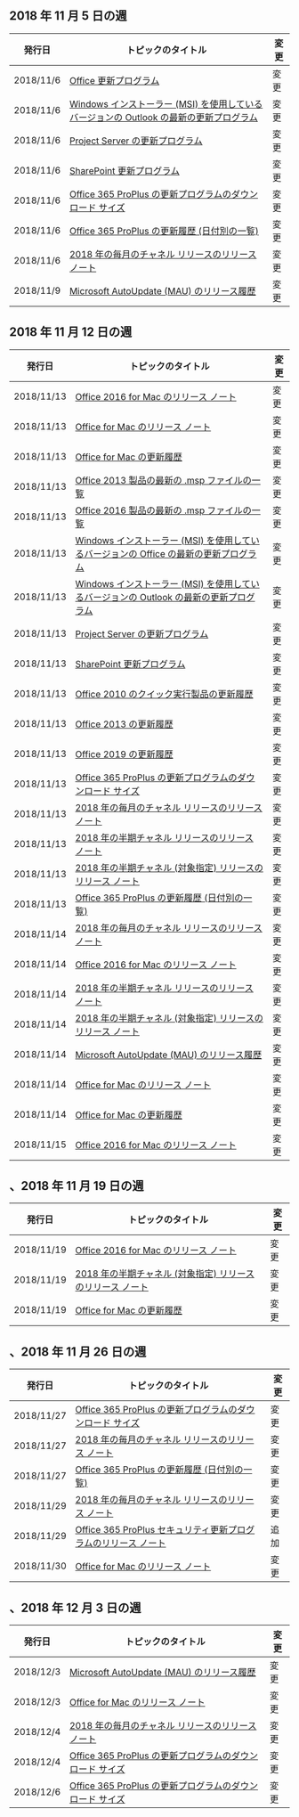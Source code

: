 <!-- This file is generated automatically each week. Changes made to this file will be overwritten.-->




## <a name="week-of-november-05-2018"></a>2018 年 11 月 5 日の週


| 発行日 |トピックのタイトル | 変更 |
|------|------------|--------|
| 2018/11/6 | [Office 更新プログラム](/OfficeUpdates/index) | 変更 |
| 2018/11/6 | [Windows インストーラー (MSI) を使用しているバージョンの Outlook の最新の更新プログラム](/OfficeUpdates/outlook-updates-msi) | 変更 |
| 2018/11/6 | [Project Server の更新プログラム](/OfficeUpdates/project-server-updates) | 変更 |
| 2018/11/6 | [SharePoint 更新プログラム](/OfficeUpdates/sharepoint-updates) | 変更 |
| 2018/11/6 | [Office 365 ProPlus の更新プログラムのダウンロード サイズ](/OfficeUpdates/download-sizes-office365-proplus-updates) | 変更 |
| 2018/11/6 | [Office 365 ProPlus の更新履歴 (日付別の一覧)](/OfficeUpdates/update-history-office365-proplus-by-date) | 変更 |
| 2018/11/6 | [2018 年の毎月のチャネル リリースのリリース ノート](/OfficeUpdates/monthly-channel-2018) | 変更 |
| 2018/11/9 | [Microsoft AutoUpdate (MAU) のリリース履歴](/OfficeUpdates/release-history-microsoft-autoupdate) | 変更 |


## <a name="week-of-november-12-2018"></a>2018 年 11 月 12 日の週


| 発行日 |トピックのタイトル | 変更 |
|------|------------|--------|
| 2018/11/13 | [Office 2016 for Mac のリリース ノート](/OfficeUpdates/release-notes-office-2016-mac) | 変更 |
| 2018/11/13 | [Office for Mac のリリース ノート](/OfficeUpdates/release-notes-office-for-mac) | 変更 |
| 2018/11/13 | [Office for Mac の更新履歴](/OfficeUpdates/update-history-office-for-mac) | 変更 |
| 2018/11/13 | [Office 2013 製品の最新の .msp ファイルの一覧](/OfficeUpdates/msp-files-office-2013) | 変更 |
| 2018/11/13 | [Office 2016 製品の最新の .msp ファイルの一覧](/OfficeUpdates/msp-files-office-2016) | 変更 |
| 2018/11/13 | [Windows インストーラー (MSI) を使用しているバージョンの Office の最新の更新プログラム](/OfficeUpdates/office-updates-msi) | 変更 |
| 2018/11/13 | [Windows インストーラー (MSI) を使用しているバージョンの Outlook の最新の更新プログラム](/OfficeUpdates/outlook-updates-msi) | 変更 |
| 2018/11/13 | [Project Server の更新プログラム](/OfficeUpdates/project-server-updates) | 変更 |
| 2018/11/13 | [SharePoint 更新プログラム](/OfficeUpdates/sharepoint-updates) | 変更 |
| 2018/11/13 | [Office 2010 のクイック実行製品の更新履歴](/OfficeUpdates/update-history-office-2010-click-to-run) | 変更 |
| 2018/11/13 | [Office 2013 の更新履歴](/OfficeUpdates/update-history-office-2013) | 変更 |
| 2018/11/13 | [Office 2019 の更新履歴](/OfficeUpdates/update-history-office-2019) | 変更 |
| 2018/11/13 | [Office 365 ProPlus の更新プログラムのダウンロード サイズ](/OfficeUpdates/download-sizes-office365-proplus-updates) | 変更 |
| 2018/11/13 | [2018 年の毎月のチャネル リリースのリリース ノート](/OfficeUpdates/monthly-channel-2018) | 変更 |
| 2018/11/13 | [2018 年の半期チャネル リリースのリリース ノート](/OfficeUpdates/semi-annual-channel-2018) | 変更 |
| 2018/11/13 | [2018 年の半期チャネル (対象指定) リリースのリリース ノート](/OfficeUpdates/semi-annual-channel-targeted-2018) | 変更 |
| 2018/11/13 | [Office 365 ProPlus の更新履歴 (日付別の一覧)](/OfficeUpdates/update-history-office365-proplus-by-date) | 変更 |
| 2018/11/14 | [2018 年の毎月のチャネル リリースのリリース ノート](/OfficeUpdates/monthly-channel-2018) | 変更 |
| 2018/11/14 | [Office 2016 for Mac のリリース ノート](/OfficeUpdates/release-notes-office-2016-mac) | 変更 |
| 2018/11/14 | [2018 年の半期チャネル リリースのリリース ノート](/OfficeUpdates/semi-annual-channel-2018) | 変更 |
| 2018/11/14 | [2018 年の半期チャネル (対象指定) リリースのリリース ノート](/OfficeUpdates/semi-annual-channel-targeted-2018) | 変更 |
| 2018/11/14 | [Microsoft AutoUpdate (MAU) のリリース履歴](/OfficeUpdates/release-history-microsoft-autoupdate) | 変更 |
| 2018/11/14 | [Office for Mac のリリース ノート](/OfficeUpdates/release-notes-office-for-mac) | 変更 |
| 2018/11/14 | [Office for Mac の更新履歴](/OfficeUpdates/update-history-office-for-mac) | 変更 |
| 2018/11/15 | [Office 2016 for Mac のリリース ノート](/OfficeUpdates/release-notes-office-2016-mac) | 変更 |


## <a name="week-of-november-19-2018"></a>、2018 年 11 月 19 日の週


| 発行日 |トピックのタイトル | 変更 |
|------|------------|--------|
| 2018/11/19 | [Office 2016 for Mac のリリース ノート](/OfficeUpdates/release-notes-office-2016-mac) | 変更 |
| 2018/11/19 | [2018 年の半期チャネル (対象指定) リリースのリリース ノート](/OfficeUpdates/semi-annual-channel-targeted-2018) | 変更 |
| 2018/11/19 | [Office for Mac の更新履歴](/OfficeUpdates/update-history-office-for-mac) | 変更 |


## <a name="week-of-november-26-2018"></a>、2018 年 11 月 26 日の週


| 発行日 |トピックのタイトル | 変更 |
|------|------------|--------|
| 2018/11/27 | [Office 365 ProPlus の更新プログラムのダウンロード サイズ](/OfficeUpdates/download-sizes-office365-proplus-updates) | 変更 |
| 2018/11/27 | [2018 年の毎月のチャネル リリースのリリース ノート](/OfficeUpdates/monthly-channel-2018) | 変更 |
| 2018/11/27 | [Office 365 ProPlus の更新履歴 (日付別の一覧)](/OfficeUpdates/update-history-office365-proplus-by-date) | 変更 |
| 2018/11/29 | [2018 年の毎月のチャネル リリースのリリース ノート](/OfficeUpdates/monthly-channel-2018) | 変更 |
| 2018/11/29 | [Office 365 ProPlus セキュリティ更新プログラムのリリース ノート](/OfficeUpdates/office365-proplus-security-updates) | 追加 |
| 2018/11/30 | [Office for Mac のリリース ノート](/OfficeUpdates/release-notes-office-for-mac) | 変更 |


## <a name="week-of-december-03-2018"></a>、2018 年 12 月 3 日の週


| 発行日 |トピックのタイトル | 変更 |
|------|------------|--------|
| 2018/12/3 | [Microsoft AutoUpdate (MAU) のリリース履歴](/OfficeUpdates/release-history-microsoft-autoupdate) | 変更 |
| 2018/12/3 | [Office for Mac のリリース ノート](/OfficeUpdates/release-notes-office-for-mac) | 変更 |
| 2018/12/4 | [2018 年の毎月のチャネル リリースのリリース ノート](/OfficeUpdates/monthly-channel-2018) | 変更 |
| 2018/12/4 | [Office 365 ProPlus の更新プログラムのダウンロード サイズ](/OfficeUpdates/download-sizes-office365-proplus-updates) | 変更 |
| 2018/12/6 | [Office 365 ProPlus の更新プログラムのダウンロード サイズ](/OfficeUpdates/download-sizes-office365-proplus-updates) | 変更 |
